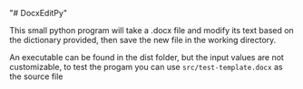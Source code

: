 "# DocxEditPy" 

This small python program will take a .docx file and modify its text based on the dictionary provided, then save the new file in the working directory.

An executable can be found in the dist folder, but the input values are not customizable, to test the progam you can use ```src/test-template.docx``` as the source file